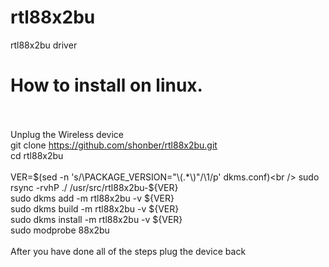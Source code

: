 # rtl88x2bu<br />
rtl88x2bu driver


# How to install on linux.<br /><br />
Unplug the Wireless device <br />
git clone https://github.com/shonber/rtl88x2bu.git<br />
cd rtl88x2bu<br /><br />
VER=$(sed -n 's/\PACKAGE_VERSION="\(.*\)"/\1/p' dkms.conf)<br />
sudo rsync -rvhP ./ /usr/src/rtl88x2bu-${VER}<br />
sudo dkms add -m rtl88x2bu -v ${VER}<br />
sudo dkms build -m rtl88x2bu -v ${VER}<br />
sudo dkms install -m rtl88x2bu -v ${VER}<br />
sudo modprobe 88x2bu<br /><br />
After you have done all of the steps plug the device back<br />
